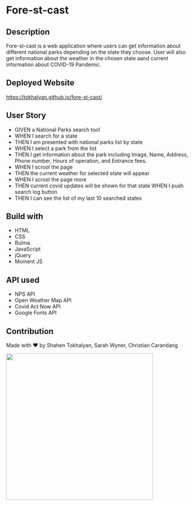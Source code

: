 # Fore-st-cast

## Description
Fore-st-cast is a web application where users can get information about different national parks depending on the state they choose. User will also get information about the weather in the chosen state aand current information about COVID-19 Pandemic.

## Deployed Website
https://tokhalyan.github.io/fore-st-cast/

## User Story
- GIVEN a National Parks search tool
- WHEN I search for a state
- THEN I am presented with national parks list by state<br>
- WHEN I select a park from the list
- THEN I get information about the park including Image, Name, Address, Phone number, Hours of operation, and Entrance fees. 
- WHEN I scrool the page 
- THEN the current weather for selected state will appear
- WHEN I scrool the page more
- THEN current covid updates will be shown for that state
WHEN I push search log button
- THEN I can see the list of my last 10 searched states

## Build with
* HTML
* CSS
* Bulma
* JavaScript
* jQuery
* Moment JS

## API used
* NPS API 
* Open Weather Map API
* Covid Act Now API
* Google Fonts API

## Contribution
Made with ❤ by Shahen Tokhalyan, Sarah Wyner, Christian Carandang

<img src="./assets/Images/screenshot.png" width="400px"></img> 